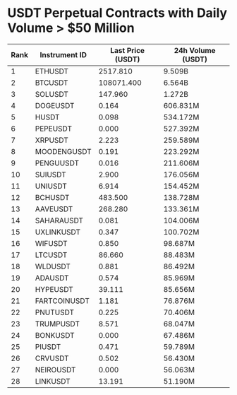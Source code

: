 # USDT Perpetual Contracts with Daily Volume > $50 Million

| Rank | Instrument ID | Last Price (USDT) | 24h Volume (USDT) |
|------|---------------|-------------------|-------------------|
| 1 | ETHUSDT | 2517.810 | 9.509B |
| 2 | BTCUSDT | 108071.400 | 6.564B |
| 3 | SOLUSDT | 147.960 | 1.272B |
| 4 | DOGEUSDT | 0.164 | 606.831M |
| 5 | HUSDT | 0.098 | 534.172M |
| 6 | PEPEUSDT | 0.000 | 527.392M |
| 7 | XRPUSDT | 2.223 | 259.589M |
| 8 | MOODENGUSDT | 0.191 | 223.292M |
| 9 | PENGUUSDT | 0.016 | 211.606M |
| 10 | SUIUSDT | 2.900 | 176.056M |
| 11 | UNIUSDT | 6.914 | 154.452M |
| 12 | BCHUSDT | 483.500 | 138.728M |
| 13 | AAVEUSDT | 268.280 | 133.361M |
| 14 | SAHARAUSDT | 0.081 | 104.006M |
| 15 | UXLINKUSDT | 0.347 | 100.702M |
| 16 | WIFUSDT | 0.850 | 98.687M |
| 17 | LTCUSDT | 86.660 | 88.483M |
| 18 | WLDUSDT | 0.881 | 86.492M |
| 19 | ADAUSDT | 0.574 | 85.969M |
| 20 | HYPEUSDT | 39.111 | 85.656M |
| 21 | FARTCOINUSDT | 1.181 | 76.876M |
| 22 | PNUTUSDT | 0.225 | 70.406M |
| 23 | TRUMPUSDT | 8.571 | 68.047M |
| 24 | BONKUSDT | 0.000 | 67.486M |
| 25 | PIUSDT | 0.471 | 59.789M |
| 26 | CRVUSDT | 0.502 | 56.430M |
| 27 | NEIROUSDT | 0.000 | 56.063M |
| 28 | LINKUSDT | 13.191 | 51.190M |

